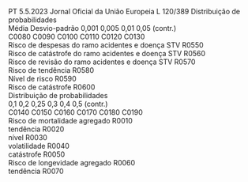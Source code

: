 PT  5.5.2023 Jornal Oficial da União Europeia L 120/389
 Distribuição de probabilidades  
Média  Desvio-padrão  0,001  0,005  0,01  0,05  (contr.)  
C0080  C0090  C0100  C0110  C0120  C0130  
Risco de despesas do ramo acidentes e doença 
STV  R0550  
Risco de catástrofe do ramo acidentes e doença 
STV  R0560  
Risco de revisão do ramo acidentes e doença 
STV  R0570  
Risco de tendência  R0580  
Nível de risco  R0590  
Risco de catástrofe  R0600  
Distribuição de probabilidades  
0,1  0,2  0,25  0,3  0,4  0,5  (contr.)  
C0140  C0150  C0160  C0170  C0180  C0190  
Risco de mortalidade agregado  R0010  
tendência  R0020  
nível  R0030  
volatilidade  R0040  
catástrofe  R0050  
Risco de longevidade agregado  R0060  
tendência  R0070